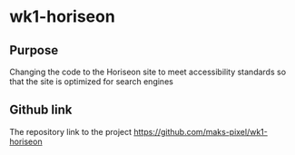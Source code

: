 # wk1-horiseon

## Purpose
Changing the code to the Horiseon site to meet accessibility standards so that the site is optimized for search engines

## Github link
The repository link to the project
https://github.com/maks-pixel/wk1-horiseon

